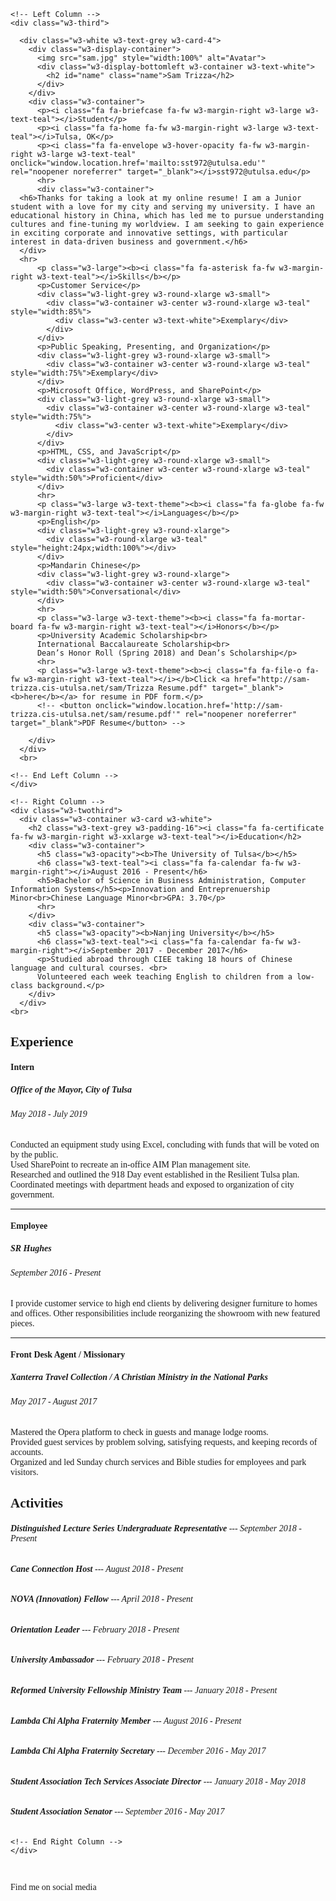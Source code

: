 <!-- Welcome to the code of my resume!-sam-->

<!DOCTYPE html>
<html>
<title>Sam Trizza's Resume</title>
<meta charset="UTF-8">
<meta name="viewport" content="width=device-width, initial-scale=1">
<link rel="stylesheet" href="https://www.w3schools.com/w3css/4/w3.css">
<link rel='stylesheet' href='https://fonts.googleapis.com/css?family=Roboto'>
<link rel="stylesheet" href="https://cdnjs.cloudflare.com/ajax/libs/font-awesome/4.7.0/css/font-awesome.min.css">
<link rel="stylesheet" href="resume.css">
<style>
html,body,h1,h2,h3,h4,h5,h6 {font-family: "Palatino Linotype", "Book Antiqua", Palatino, serif}
</style>
<!--
<header class="w3-display-container w3-content w3-center" style="max-width:1500px">
  <img class="w3-image" id= "head" class = "head" src="header.jpg" alt="Me" width="1500" height="600">
    <div class="w3-display-middle w3-padding-large w3-border w3-wide w3-text-light-grey w3-center">
    <h1 class="w3-hide-medium w3-hide-small w3-xxxlarge">Sam Trizza</h1>
    <h5 class="w3-hide-large" style="white-space:nowrap">Sam Trizza</h5>
    <h3 class="w3-hide-medium w3-hide-small">STUDENT</h3>
  </div>
</header> -->
<body class="w3-blue-gray">

<!-- Page Container -->
<div class="w3-content w3-margin-top" style="max-width:1400px;">

  <!-- The Grid -->
  <div class="w3-row-padding">
  
    <!-- Left Column -->
    <div class="w3-third">
    
      <div class="w3-white w3-text-grey w3-card-4">
        <div class="w3-display-container">
          <img src="sam.jpg" style="width:100%" alt="Avatar">
          <div class="w3-display-bottomleft w3-container w3-text-white">
            <h2 id="name" class="name">Sam Trizza</h2>
          </div>
        </div>
        <div class="w3-container">
          <p><i class="fa fa-briefcase fa-fw w3-margin-right w3-large w3-text-teal"></i>Student</p>
          <p><i class="fa fa-home fa-fw w3-margin-right w3-large w3-text-teal"></i>Tulsa, OK</p>
          <p><i class="fa fa-envelope w3-hover-opacity fa-fw w3-margin-right w3-large w3-text-teal" onclick="window.location.href='mailto:sst972@utulsa.edu'" rel="noopener noreferrer" target="_blank"></i>sst972@utulsa.edu</p>
          <hr>
          <div class="w3-container">
      <h6>Thanks for taking a look at my online resume! I am a Junior student with a love for my city and serving my university. I have an educational history in China, which has led me to pursue understanding cultures and fine-tuning my worldview. I am seeking to gain experience in exciting corporate and innovative settings, with particular interest in data-driven business and government.</h6>
      </div>
      <hr>
          <p class="w3-large"><b><i class="fa fa-asterisk fa-fw w3-margin-right w3-text-teal"></i>Skills</b></p>
          <p>Customer Service</p>
          <div class="w3-light-grey w3-round-xlarge w3-small">
            <div class="w3-container w3-center w3-round-xlarge w3-teal" style="width:85%">
              <div class="w3-center w3-text-white">Exemplary</div>
            </div>
          </div>
          <p>Public Speaking, Presenting, and Organization</p>
          <div class="w3-light-grey w3-round-xlarge w3-small">
            <div class="w3-container w3-center w3-round-xlarge w3-teal" style="width:75%">Exemplary</div>
          </div>
          <p>Microsoft Office, WordPress, and SharePoint</p>
          <div class="w3-light-grey w3-round-xlarge w3-small">
            <div class="w3-container w3-center w3-round-xlarge w3-teal" style="width:75%">
              <div class="w3-center w3-text-white">Exemplary</div>
            </div>
          </div>
          <p>HTML, CSS, and JavaScript</p>
          <div class="w3-light-grey w3-round-xlarge w3-small">
            <div class="w3-container w3-center w3-round-xlarge w3-teal" style="width:50%">Proficient</div>
          </div>
          <hr>
          <p class="w3-large w3-text-theme"><b><i class="fa fa-globe fa-fw w3-margin-right w3-text-teal"></i>Languages</b></p>
          <p>English</p>
          <div class="w3-light-grey w3-round-xlarge">
            <div class="w3-round-xlarge w3-teal" style="height:24px;width:100%"></div>
          </div>
          <p>Mandarin Chinese</p>
          <div class="w3-light-grey w3-round-xlarge">
            <div class="w3-container w3-center w3-round-xlarge w3-teal" style="width:50%">Conversational</div>
          </div>
          <hr>
          <p class="w3-large w3-text-theme"><b><i class="fa fa-mortar-board fa-fw w3-margin-right w3-text-teal"></i>Honors</b></p>
          <p>University Academic Scholarship<br>
          International Baccalaureate Scholarship<br>
          Dean’s Honor Roll (Spring 2018) and Dean’s Scholarship</p>
          <hr>
          <p class="w3-large w3-text-theme"><b><i class="fa fa-file-o fa-fw w3-margin-right w3-text-teal"></i></b>Click <a href="http://sam-trizza.cis-utulsa.net/sam/Trizza Resume.pdf" target="_blank"><b>here</b></a> for resume in PDF form.</p>
          <!-- <button onclick="window.location.href='http://sam-trizza.cis-utulsa.net/sam/resume.pdf'" rel="noopener noreferrer" target="_blank">PDF Resume</button> -->
          
        </div>
      </div>
      <br>

    <!-- End Left Column -->
    </div>

    <!-- Right Column -->
    <div class="w3-twothird">
      <div class="w3-container w3-card w3-white">
        <h2 class="w3-text-grey w3-padding-16"><i class="fa fa-certificate fa-fw w3-margin-right w3-xxlarge w3-text-teal"></i>Education</h2>
        <div class="w3-container">
          <h5 class="w3-opacity"><b>The University of Tulsa</b></h5>
          <h6 class="w3-text-teal"><i class="fa fa-calendar fa-fw w3-margin-right"></i>August 2016 - Present</h6>
          <h5>Bachelor of Science in Business Administration, Computer Information Systems</h5><p>Innovation and Entreprenuership Minor<br>Chinese Language Minor<br>GPA: 3.70</p>
          <hr>
        </div>
        <div class="w3-container">
          <h5 class="w3-opacity"><b>Nanjing University</b></h5>
          <h6 class="w3-text-teal"><i class="fa fa-calendar fa-fw w3-margin-right"></i>September 2017 - December 2017</h6>
          <p>Studied abroad through CIEE taking 18 hours of Chinese language and cultural courses. <br>
          Volunteered each week teaching English to children from a low-class background.</p>
        </div>
      </div>
    <br>

<div class="w3-container w3-card w3-white w3-margin-bottom">
        <h2 class="w3-text-grey w3-padding-16"><i class="fa fa-suitcase fa-fw w3-margin-right w3-xxlarge w3-text-teal"></i>Experience</h2>
        <div class="w3-container">
          <h4 class="w3-opacity"><b>Intern</b></h4>
          <h5 class="w3-opacity"><b>Office of the Mayor, City of Tulsa</b></h5>
          <h6 class="w3-text-teal"><i class="fa fa-calendar fa-fw w3-margin-right"></i>May 2018 - July 2019</h6>
          <p>Conducted an equipment study using Excel, concluding with funds that will be voted on by the public.<br>
              Used SharePoint to recreate an in-office AIM Plan management site.<br>
              Researched and outlined the 918 Day event established in the Resilient Tulsa plan.<br>
              Coordinated meetings with department heads and exposed to organization of city government.
          </p> 
        <hr>
        </div>
        <div class="w3-container">
          <h4 class="w3-opacity"><b>Employee</b></h4>
          <h5 class="w3-opacity"><b>SR Hughes</b></h5>
          <h6 class="w3-text-teal"><i class="fa fa-calendar fa-fw w3-margin-right"></i>September 2016 - Present</h6>
          <p>I provide customer service to high end clients by delivering designer furniture to homes and offices. Other responsibilities include reorganizing the showroom with new featured pieces.</p>
          <hr>
        </div>
        <div class="w3-container">
          <h4 class="w3-opacity"><b>Front Desk Agent / Missionary</b></h4>
          <h5 class="w3-opacity"><b>Xanterra Travel Collection / A Christian Ministry in the National Parks</b></h5>
          <h6 class="w3-text-teal"><i class="fa fa-calendar fa-fw w3-margin-right"></i>May 2017 - August 2017</h6>
          <p> Mastered the Opera platform to check in guests and manage lodge rooms. <br>
              Provided guest services by problem solving, satisfying requests, and keeping records of accounts.<br>
              Organized and led Sunday church services and Bible studies for employees and park visitors. 
          </p>
        </div>
      </div>
  
<div class="w3-container w3-card w3-white w3-margin-bottom">
        <h2 class="w3-text-grey w3-padding-16"><i class="fa fa-rocket fa-fw w3-margin-right w3-xxlarge w3-text-teal"></i>Activities</h2>
        <div class="w3-container">
          <h6 class="w3-opacity"><b>Distinguished Lecture Series Undergraduate Representative</b> --- September 2018 - Present</h6>
          <h6 class="w3-opacity"><b>Cane Connection Host</b> --- August 2018 - Present</h6>
          <h6 class="w3-opacity"><b>NOVA (Innovation) Fellow</b> --- April 2018 - Present</h6>
          <h6 class="w3-opacity"><b>Orientation Leader</b> --- February 2018 - Present</h6>
          <h6 class="w3-opacity"><b>University Ambassador</b> --- February 2018 - Present</h6>
          <h6 class="w3-opacity"><b>Reformed University Fellowship Ministry Team</b> --- January 2018 - Present</h6>
          <h6 class="w3-opacity"><b>Lambda Chi Alpha Fraternity Member</b> --- August 2016 - Present</h6>
          <h6 class="w3-opacity"><b>Lambda Chi Alpha Fraternity Secretary</b> --- December 2016 - May 2017</h6>
          <h6 class="w3-opacity"><b>Student Association Tech Services Associate Director</b> --- January 2018 - May 2018</h6>
          <h6 class="w3-opacity"><b>Student Association Senator</b> --- September 2016 - May 2017</h6>
      </div>

    <!-- End Right Column -->
    </div>
    
  <!-- End Grid -->
  </div>
    
  <!-- End Page Container -->
</div>

<footer class="w3-container w3-teal w3-center w3-margin-top">
  <br>
<form>
<p>Find me on social media</p>
<i class="fa fa-linkedin w3-hover-opacity" onclick="window.location.href='https://www.linkedin.com/in/sam-trizza-513b03124'" rel="noopener noreferrer" style="font-size:25px" target="_blank"></i>
<i class="fa fa-facebook-official w3-hover-opacity" onclick="window.location.href='https://www.facebook.com/samtrizza'" rel="noopener noreferrer" style="font-size:25px" target="_blank"></i>
<i class="fa fa-instagram w3-hover-opacity" onclick="window.location.href='https://www.instagram.com/samasiteverwas'" rel="noopener noreferrer" style="font-size:25px" target="_blank"></i>
<i class="fa fa-wordpress w3-hover-opacity" onclick="window.location.href='https://treeringsandsinkingroots.wordpress.com'" rel="noopener noreferrer" style="font-size:25px" target="_blank"></i>
</form>
<br>
</footer>

</body>
</html>
